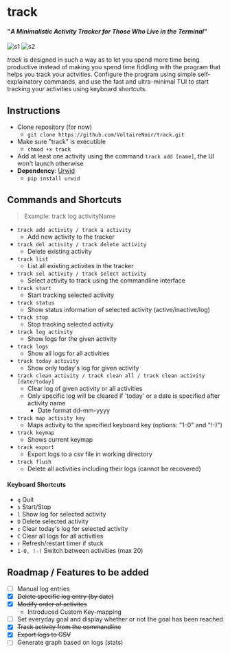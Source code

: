 # track
#### "_A Minimalistic Activity Tracker for Those Who Live in the Terminal_"

![s1](https://github.com/VoltaireNoir/track/blob/main/screenshots/ss1.png)
![s2](https://github.com/VoltaireNoir/track/blob/main/screenshots/ss2.png)

_track_ is designed in such a way as to let you spend more time being productive instead of making you spend time fiddling with the program that helps you track your actvities.
Configure the program using simple self-explainatory commands, and use the fast and ultra-minimal TUI to start tracking your activities using keyboard shortcuts.

## Instructions
- Clone repository (for now)
  - `git clone https://github.com/VoltaireNoir/track.git`
- Make sure "track" is executible
  - `chmod +x track`
- Add at least one activity using the command `track add [name]`, the UI won't launch otherwise
- **Dependency**: [Urwid](https://pypi.org/project/urwid/)
  - `pip install urwid`

## Commands and Shortcuts
> Example: track log activityName
- `track add activity / track a activity`
  - Add new activity to the tracker
- `track del activity / track delete activity`
  - Delete existing activity
- `track list`
  - List all existing activites in the tracker
- `track sel activity / track select activity`
  - Select activity to track using the commandline interface
- `track start` 
  - Start tracking selected activity
- `track status` 
  - Show status information of selected activity (active/inactive/log)
- `track stop` 
  - Stop tracking selected activity
- `track log activity`
  - Show logs for the given activity
- `track logs`
  - Show all logs for all activities
- `track today activity`
  - Show only today's log for given activity
- `track clean activity / track clean all / track clean activity [date/today]`
  - Clear log of given activity or all activities
  - Only specific log will be cleared if 'today' or a date is specified after activity name
    - Date format dd-mm-yyyy
- `track map activity key`
  - Maps activity to the specified keyboard key (options: "1-0" and "!-)")
- `track keymap`
  - Shows current keymap
- `track export`
  - Export logs to a csv file in working directory
- `track flush`
  - Delete all activities including their logs (cannot be recovered)
#### Keyboard Shortcuts
- `q` Quit
- `s` Start/Stop
- `l` Show log for selected activity
- `D` Delete selected activity
- `c` Clear today's log for selected activity
- `C` Clear all logs for all activities
- `r` Refresh/restart timer if stuck
- `1-0, !-)` Switch between activities (max 20)

## Roadmap / Features to be added
- [ ] Manual log entries
- [x] ~~Delete specific log entry (by date)~~
- [x] ~~Modify order of activites~~
  - Introduced Custom Key-mapping
- [ ] Set everyday goal and display whether or not the goal has been reached
- [x] ~~Track activity from the commandline~~
- [x] ~~Export logs to CSV~~
- [ ] Generate graph based on logs (stats)
